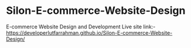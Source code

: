 # Silon-E-commerce-Website-Design
E-commerce Website Design and Development
Live site link:-
https://developerlutfarrahman.github.io/Silon-E-commerce-Website-Design/
